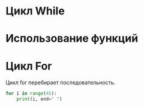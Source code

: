 # Цикл While

# Использование функций

# Цикл For
Цикл for перебирает последовательность.


~~~python
for i in range(45):
	print(i, end=" ")
~~~
